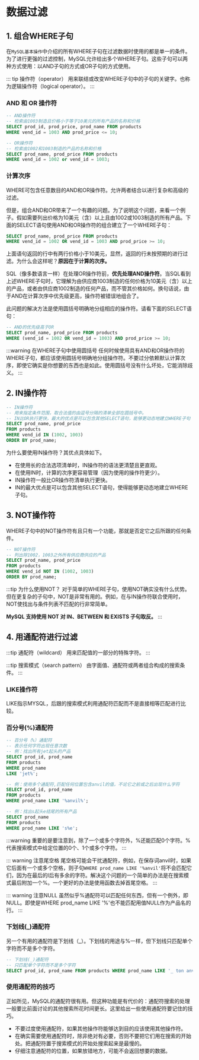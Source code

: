 # 数据过滤

## 1. 组合WHERE子句

在`MySQL基本操作`中介绍的所有WHERE子句在过滤数据时使用的都是单一的条件。为了进行更强的过滤控制，MySQL允许给出多个WHERE子句。这些子句可以两种方式使用：以AND子句的方式或OR子句的方式使用。

::: tip 操作符（operator）
用来联结或改变WHERE子句中的子句的关键字。也称为逻辑操作符（logical operator）。
:::

### AND 和 OR 操作符

```sql
-- AND操作符
-- 检索由1003制造且价格小于等于10美元的所有产品的名称和价格
SELECT prod_id, prod_price, prod_name FROM products
WHERE vend_id = 1003 AND prod_price <= 10;

-- OR操作符
-- 检索由1002和1003制造的产品的名称和价格
SELECT prod_name, prod_price FROM products
WHERE vend_id = 1002 or vend_id = 1003;
```
### 计算次序

WHERE可包含任意数目的AND和OR操作符。允许两者结合以进行复杂和高级的过滤。

但是，组合AND和OR带来了一个有趣的问题。为了说明这个问题，来看一个例子。假如需要列出价格为10美元（含）以上且由1002或1003制造的所有产品。下面的SELECT语句使用AND和OR操作符的组合建立了一个WHERE子句：

```sql
SELECT prod_name, prod_price FROM products
WHERE vend_id = 1002 OR vend_id = 1003 AND prod_price >= 10;
```

上面语句返回的行中有两行价格小于10美元，显然，返回的行未按预期的进行过滤。为什么会这样呢？**原因在于计算的次序。**

SQL（像多数语言一样）在处理OR操作符前，**优先处理AND操作符**。当SQL看到上述WHERE子句时，它理解为由供应商1003制造的任何价格为10美元（含）以上的产品，或者由供应商1002制造的任何产品，而不管其价格如何。换句话说，由于AND在计算次序中优先级更高，操作符被错误地组合了。

此问题的解决方法是使用圆括号明确地分组相应的操作符。请看下面的SELECT语句：

```sql
-- AND的优先级高于OR
SELECT prod_name, prod_price FROM products
WHERE (vend_id = 1002 OR vend_id = 1003) AND prod_price >= 10;
```

:::warning 在WHERE子句中使用圆括号
任何时候使用具有AND和OR操作符的WHERE子句，都应该使用圆括号明确地分组操作符。不要过分依赖默认计算次序，即使它确实是你想要的东西也是如此。使用圆括号没有什么坏处，它能消除歧义。
:::

## 2. IN操作符

```sql
-- IN操作符
-- 用来指定条件范围，取合法值的由逗号分隔的清单全部在圆括号中。
-- IN比OR执行更快，最大的优点是可以包含其他SELECT语句，能够更动态地建立WHERE子句
SELECT prod_name, prod_price
FROM products
WHERE vend_id IN (1002, 1003)
ORDER BY prod_name;
```

为什么要使用IN操作符？其优点具体如下。

* 在使用长的合法选项清单时，IN操作符的语法更清楚且更直观。
* 在使用IN时，计算的次序更容易管理（因为使用的操作符更少）。
* IN操作符一般比OR操作符清单执行更快。
* IN的最大优点是可以包含其他SELECT语句，使得能够更动态地建立WHERE子句。

## 3. NOT操作符

WHERE子句中的NOT操作符有且只有一个功能，那就是否定它之后所跟的任何条件。

```sql
-- NOT操作符
-- 列出除1002，1003之外所有供应商供应的产品
SELECT prod_name, prod_price
FROM products
WHERE vend_id NOT IN (1002, 1003)
ORDER BY prod_name;
```

:::tip 为什么使用NOT？
对于简单的WHERE子句，使用NOT确实没有什么优势。但在更复杂的子句中，NOT是非常有用的。例如，在与IN操作符联合使用时，NOT使找出与条件列表不匹配的行非常简单。

**MySQL 支持使用 NOT 对 IN、BETWEEN 和 EXISTS 子句取反。**
:::


## 4. 用通配符进行过滤

:::tip 通配符（wildcard）
用来匹配值的一部分的特殊字符。
:::

:::tip 搜索模式（search pattern）
由字面值、通配符或两者组合构成的搜索条件。
:::

### LIKE操作符

LIKE指示MYSQL，后跟的搜索模式利用通配符匹配而不是直接相等匹配进行比较。

### 百分号(%)通配符

```sql
-- 百分号（%）通配符
-- 表示任何字符出现任意次数
-- 例：找出所有jet起头的产品
SELECT prod_id, prod_name
FROM products
WHERE prod_name
LIKE 'jet%';

-- 例：使用多个通配符,匹配任何位置包含anvil的值，不论它之前或之后出现什么字符
SELECT prod_id, prod_name
FROM products
WHERE prod_name LIKE '%anvil%';

-- 例：找出s起头e结尾的所有产品
SELECT prod_name
FROM products
WHERE prod_name LIKE 's%e';
```

:::warning
重要的是要注意到，除了一个或多个字符外，%还能匹配0个字符。% 代表搜索模式中给定位置的0个、1个或多个字符。
:::

::: warning 注意尾空格
尾空格可能会干扰通配符，例如，在保存词anvil时，如果它后面有一个或多个空格，则子句`WHERE prod_name LIKE '%anvil'`将不会匹配它们，因为在最后的l后有多余的字符。解决这个问题的一个简单的办法是在搜索模式最后附加一个%。一个更好的办法是使用函数去掉首尾空格。
:::

::: warning 注意NULL
虽然似乎%通配符可以匹配任何东西，但有一个例外，即NULL。即使是WHERE prod_name LIKE '%'也不能匹配用值NULL作为产品名的行。
:::

### 下划线(_)通配符

另一个有用的通配符是下划线（_）。下划线的用途与%一样，但下划线只匹配单个字符而不是多个字符。

```sql
-- 下划线(_)通配符
-- 只匹配单个字符而不是多个字符
SELECT prod_id, prod_name FROM products WHERE prod_name LIKE '_ ton anvil';
```

### 使用通配符的技巧

正如所见，MySQL的通配符很有用。但这种功能是有代价的：通配符搜索的处理一般要比前面讨论的其他搜索所花时间更长。这里给出一些使用通配符要记住的技巧。

- 不要过度使用通配符，如果其他操作符能够达到目的应该使用其他操作符。
- 在确实需要使用通配符时，除非绝对有必要，否则不要把它们用在搜索的开始处。把通配符置于搜索模式的开始处搜索起来是最慢的。
- 仔细注意通配符的位置，如果放错地方，可能不会返回想要的数据。

